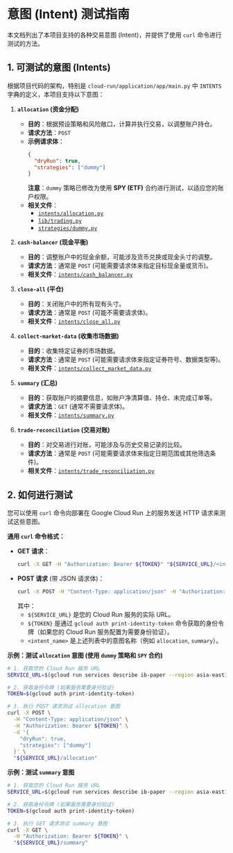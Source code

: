 # 意图 (Intent) 测试指南

本文档列出了本项目支持的各种交易意图 (Intent)，并提供了使用 `curl` 命令进行测试的方法。

## 1. 可测试的意图 (Intents)

根据项目代码的架构，特别是 `cloud-run/application/app/main.py` 中 `INTENTS` 字典的定义，本项目支持以下意图：

1.  **`allocation` (资金分配)**
    *   **目的**：根据预设策略和风险敞口，计算并执行交易，以调整账户持仓。
    *   **请求方法**：`POST`
    *   **示例请求体**：
        ```json
        {
          "dryRun": true,
          "strategies": ["dummy"]
        }
        ```
        **注意**：`dummy` 策略已修改为使用 **SPY (ETF)** 合约进行测试，以适应您的账户权限。
    *   **相关文件**：
        *   [`intents/allocation.py`](cloud-run/application/app/intents/allocation.py)
        *   [`lib/trading.py`](cloud-run/application/app/lib/trading.py)
        *   [`strategies/dummy.py`](cloud-run/application/app/strategies/dummy.py)

2.  **`cash-balancer` (现金平衡)**
    *   **目的**：调整账户中的现金余额，可能涉及货币兑换或现金头寸的调整。
    *   **请求方法**：通常是 `POST` (可能需要请求体来指定目标现金量或货币)。
    *   **相关文件**：[`intents/cash_balancer.py`](cloud-run/application/app/intents/cash_balancer.py)

3.  **`close-all` (平仓)**
    *   **目的**：关闭账户中的所有现有头寸。
    *   **请求方法**：通常是 `POST` (可能不需要请求体)。
    *   **相关文件**：[`intents/close_all.py`](cloud-run/application/app/intents/close_all.py)

4.  **`collect-market-data` (收集市场数据)**
    *   **目的**：收集特定证券的市场数据。
    *   **请求方法**：通常是 `POST` (可能需要请求体来指定证券符号、数据类型等)。
    *   **相关文件**：[`intents/collect_market_data.py`](cloud-run/application/app/intents/collect_market_data.py)

5.  **`summary` (汇总)**
    *   **目的**：获取账户的摘要信息，如账户净清算值、持仓、未完成订单等。
    *   **请求方法**：`GET` (通常不需要请求体)。
    *   **相关文件**：[`intents/summary.py`](cloud-run/application/app/intents/summary.py)

6.  **`trade-reconciliation` (交易对账)**
    *   **目的**：对交易进行对账，可能涉及与历史交易记录的比较。
    *   **请求方法**：通常是 `POST` (可能需要请求体来指定日期范围或其他筛选条件)。
    *   **相关文件**：[`intents/trade_reconciliation.py`](cloud-run/application/app/intents/trade_reconciliation.py)

## 2. 如何进行测试

您可以使用 `curl` 命令向部署在 Google Cloud Run 上的服务发送 HTTP 请求来测试这些意图。

**通用 `curl` 命令格式：**

*   **GET 请求**：
    ```bash
    curl -X GET -H "Authorization: Bearer ${TOKEN}" "${SERVICE_URL}/<intent_name>"
    ```
*   **POST 请求** (带 JSON 请求体)：
    ```bash
    curl -X POST -H "Content-Type: application/json" -H "Authorization: Bearer ${TOKEN}" -d '{"key": "value"}' "${SERVICE_URL}/<intent_name>"
    ```
    其中：
    *   `${SERVICE_URL}` 是您的 Cloud Run 服务的实际 URL。
    *   `${TOKEN}` 是通过 `gcloud auth print-identity-token` 命令获取的身份令牌（如果您的 Cloud Run 服务配置为需要身份验证）。
    *   `<intent_name>` 是上述列表中的意图名称（例如 `allocation`, `summary`）。

**示例：测试 `allocation` 意图 (使用 `dummy` 策略和 `SPY` 合约)**

```bash
# 1. 获取您的 Cloud Run 服务 URL
SERVICE_URL=$(gcloud run services describe ib-paper --region asia-east1 --format="value(status.url)")

# 2. 获取身份令牌 (如果服务需要身份验证)
TOKEN=$(gcloud auth print-identity-token)

# 3. 执行 POST 请求测试 allocation 意图
curl -X POST \
  -H "Content-Type: application/json" \
  -H "Authorization: Bearer ${TOKEN}" \
  -d '{
    "dryRun": true,
    "strategies": ["dummy"]
  }' \
  "${SERVICE_URL}/allocation"
```

**示例：测试 `summary` 意图**

```bash
# 1. 获取您的 Cloud Run 服务 URL
SERVICE_URL=$(gcloud run services describe ib-paper --region asia-east1 --format="value(status.url)")

# 2. 获取身份令牌 (如果服务需要身份验证)
TOKEN=$(gcloud auth print-identity-token)

# 3. 执行 GET 请求测试 summary 意图
curl -X GET \
  -H "Authorization: Bearer ${TOKEN}" \
  "${SERVICE_URL}/summary"